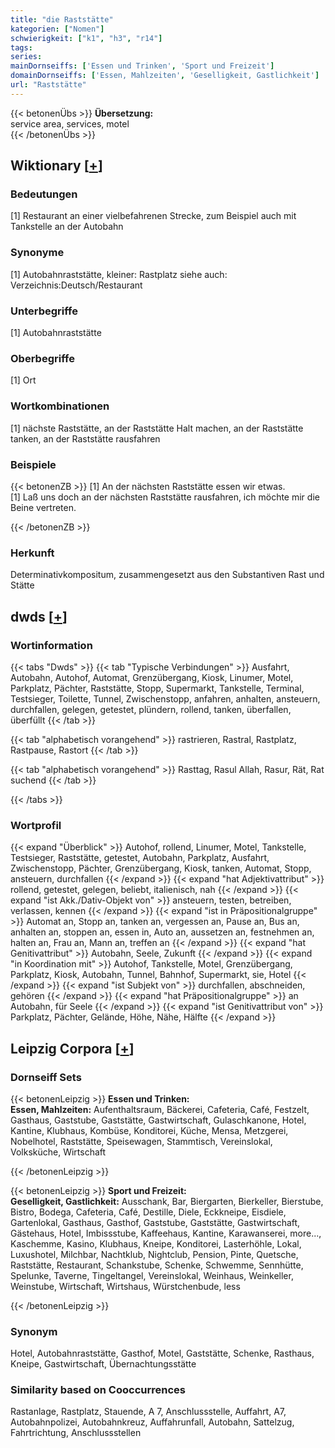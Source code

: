 ```yaml
---
title: "die Raststätte"
kategorien: ["Nomen"]
schwierigkeit: ["k1", "h3", "r14"]
tags:
series:
mainDornseiffs: ['Essen und Trinken', 'Sport und Freizeit']
domainDornseiffs: ['Essen, Mahlzeiten', 'Geselligkeit, Gastlichkeit']
url: "Raststätte"
---
```


{{< betonenÜbs >}}
**Übersetzung:**  
service area, services, motel  
{{< /betonenÜbs >}}

## Wiktionary [[+](https://de.wiktionary.org/wiki/Raststätte)]

### Bedeutungen
[1] Restaurant an einer vielbefahrenen Strecke, zum Beispiel auch mit Tankstelle an der Autobahn  

### Synonyme
[1] Autobahnraststätte, kleiner: Rastplatz siehe auch: Verzeichnis:Deutsch/Restaurant  

### Unterbegriffe
[1] Autobahnraststätte  

### Oberbegriffe
[1] Ort  

### Wortkombinationen
[1] nächste Raststätte, an der Raststätte Halt machen, an der Raststätte tanken, an der Raststätte rausfahren  

### Beispiele
{{< betonenZB >}}
[1] An der nächsten Raststätte essen wir etwas.  
[1] Laß uns doch an der nächsten Raststätte rausfahren, ich möchte mir die Beine vertreten.  

{{< /betonenZB >}}
### Herkunft
Determinativkompositum, zusammengesetzt aus den Substantiven Rast und Stätte  



## dwds [[+](https://www.dwds.de/wb/Raststätte)]

### Wortinformation
{{< tabs "Dwds" >}}
{{< tab "Typische Verbindungen" >}}
Ausfahrt, Autobahn, Autohof, Automat, Grenzübergang, Kiosk, Linumer, Motel, Parkplatz, Pächter, Raststätte, Stopp, Supermarkt, Tankstelle, Terminal, Testsieger, Toilette, Tunnel, Zwischenstopp, anfahren, anhalten, ansteuern, durchfallen, gelegen, getestet, plündern, rollend, tanken, überfallen, überfüllt
{{< /tab >}}

{{< tab "alphabetisch vorangehend" >}}
rastrieren, Rastral, Rastplatz, Rastpause, Rastort
{{< /tab >}}

{{< tab "alphabetisch vorangehend" >}}
Rasttag, Rasul Allah, Rasur, Rät, Rat suchend
{{< /tab >}}

{{< /tabs >}}

### Wortprofil
{{< expand "Überblick" >}} Autohof, rollend, Linumer, Motel, Tankstelle, Testsieger, Raststätte, getestet, Autobahn, Parkplatz, Ausfahrt, Zwischenstopp, Pächter, Grenzübergang, Kiosk, tanken, Automat, Stopp, ansteuern, durchfallen {{< /expand >}}
{{< expand "hat Adjektivattribut" >}} rollend, getestet, gelegen, beliebt, italienisch, nah {{< /expand >}}
{{< expand "ist Akk./Dativ-Objekt von" >}} ansteuern, testen, betreiben, verlassen, kennen {{< /expand >}}
{{< expand "ist in Präpositionalgruppe" >}} Automat an, Stopp an, tanken an, vergessen an, Pause an, Bus an, anhalten an, stoppen an, essen in, Auto an, aussetzen an, festnehmen an, halten an, Frau an, Mann an, treffen an {{< /expand >}}
{{< expand "hat Genitivattribut" >}} Autobahn, Seele, Zukunft {{< /expand >}}
{{< expand "in Koordination mit" >}} Autohof, Tankstelle, Motel, Grenzübergang, Parkplatz, Kiosk, Autobahn, Tunnel, Bahnhof, Supermarkt, sie, Hotel {{< /expand >}}
{{< expand "ist Subjekt von" >}} durchfallen, abschneiden, gehören {{< /expand >}}
{{< expand "hat Präpositionalgruppe" >}} an Autobahn, für Seele {{< /expand >}}
{{< expand "ist Genitivattribut von" >}} Parkplatz, Pächter, Gelände, Höhe, Nähe, Hälfte {{< /expand >}}

## Leipzig Corpora [[+](https://corpora.uni-leipzig.de/en/res?word=Raststätte&corpusId=deu_newscrawl-public_2018)]

### Dornseiff Sets
{{< betonenLeipzig >}}
**Essen und Trinken:**  
**Essen, Mahlzeiten:** Aufenthaltsraum, Bäckerei, Cafeteria, Café, Festzelt, Gasthaus, Gaststube, Gaststätte, Gastwirtschaft, Gulaschkanone, Hotel, Kantine, Klubhaus, Kombüse, Konditorei, Küche, Mensa, Metzgerei, Nobelhotel, Raststätte, Speisewagen, Stammtisch, Vereinslokal, Volksküche, Wirtschaft  

{{< /betonenLeipzig >}}


{{< betonenLeipzig >}}
**Sport und Freizeit:**  
**Geselligkeit, Gastlichkeit:** Ausschank, Bar, Biergarten, Bierkeller, Bierstube, Bistro, Bodega, Cafeteria, Café, Destille, Diele, Eckkneipe, Eisdiele, Gartenlokal, Gasthaus, Gasthof, Gaststube, Gaststätte, Gastwirtschaft, Gästehaus, Hotel, Imbissstube, Kaffeehaus, Kantine, Karawanserei, more..., Kaschemme, Kasino, Klubhaus, Kneipe, Konditorei, Lasterhöhle, Lokal, Luxushotel, Milchbar, Nachtklub, Nightclub, Pension, Pinte, Quetsche, Raststätte, Restaurant, Schankstube, Schenke, Schwemme, Sennhütte, Spelunke, Taverne, Tingeltangel, Vereinslokal, Weinhaus, Weinkeller, Weinstube, Wirtschaft, Wirtshaus, Würstchenbude, less  

{{< /betonenLeipzig >}}

### Synonym
Hotel, Autobahnraststätte, Gasthof, Motel, Gaststätte, Schenke, Rasthaus, Kneipe, Gastwirtschaft, Übernachtungsstätte


### Similarity based on Cooccurrences
Rastanlage, Rastplatz, Stauende, A 7, Anschlussstelle, Auffahrt, A7, Autobahnpolizei, Autobahnkreuz, Auffahrunfall, Autobahn, Sattelzug, Fahrtrichtung, Anschlussstellen


